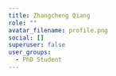 ```yaml
---
title: Zhangcheng Qiang
role: ""
avatar_filename: profile.png
social: []
superuser: false
user_groups:
  - PhD Student
---
```


